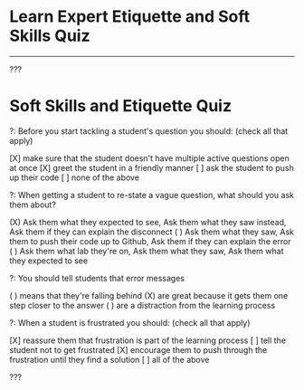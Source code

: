# Learn Expert Etiquette and Soft Skills Quiz
---

???

# Soft Skills and Etiquette Quiz

?: Before you start tackling a student's question you should: (check all that apply)

[X] make sure that the student doesn't have multiple active questions open at once
[X] greet the student in a friendly manner
[ ] ask the student to push up their code
[ ] none of the above 

?: When getting a student to re-state a vague question, what should you ask them about?  

(X) Ask them what they expected to see, Ask them what they saw instead, Ask them if they can explain the disconnect
( ) Ask them what they saw, Ask them to push their code up to Github, Ask them if they can explain the error
( ) Ask them what lab they're on, Ask them what they saw, Ask them what they expected to see

?: You should tell students that error messages  

( ) means that they're falling behind
(X) are great because it gets them one step closer to the answer
( ) are a distraction from the learning process

?: When a student is frustrated you should: (check all that apply)

[X] reassure them that frustration is part of the learning process
[ ] tell the student not to get frustrated
[X] encourage them to push through the frustration until they find a solution
[ ] all of the above

???
